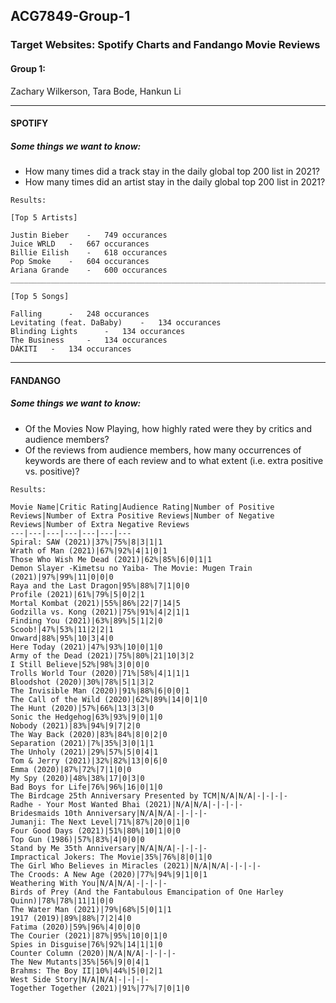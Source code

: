 ## ACG7849-Group-1
### Target Websites: Spotify Charts and Fandango Movie Reviews

#### Group 1:
Zachary Wilkerson, Tara Bode, Hankun Li

___

#### SPOTIFY
##### Some things we want to know:
- How many times did a track stay in the daily global top 200 list in 2021?
- How many times did an artist stay in the daily global top 200 list in 2021?

`Results:`
```
[Top 5 Artists]

Justin Bieber 	 - 	 749 occurances
Juice WRLD 	 - 	 667 occurances
Billie Eilish 	 - 	 618 occurances
Pop Smoke 	 - 	 604 occurances
Ariana Grande 	 - 	 600 occurances
__________________________________________________________________________

[Top 5 Songs]

Falling 	 - 	 248 occurances
Levitating (feat. DaBaby) 	 - 	 134 occurances
Blinding Lights 	 - 	 134 occurances
The Business 	 - 	 134 occurances
DÁKITI 	 - 	 134 occurances
```
___

#### FANDANGO
##### Some things we want to know:
- Of the Movies Now Playing, how highly rated were they by critics and audience members?
- Of the reviews from audience members, how many occurrences of keywords are there of each review and to what extent (i.e. extra positive vs. positive)?

`Results:`
```
Movie Name|Critic Rating|Audience Rating|Number of Positive Reviews|Number of Extra Positive Reviews|Number of Negative Reviews|Number of Extra Negative Reviews
---|---|---|---|---|---|---
Spiral: SAW (2021)|37%|75%|8|3|1|1
Wrath of Man (2021)|67%|92%|4|1|0|1
Those Who Wish Me Dead (2021)|62%|85%|6|0|1|1
Demon Slayer -Kimetsu no Yaiba- The Movie: Mugen Train (2021)|97%|99%|11|0|0|0
Raya and the Last Dragon|95%|88%|7|1|0|0
Profile (2021)|61%|79%|5|0|2|1
Mortal Kombat (2021)|55%|86%|22|7|14|5
Godzilla vs. Kong (2021)|75%|91%|4|2|1|1
Finding You (2021)|63%|89%|5|1|2|0
Scoob!|47%|53%|11|2|2|1
Onward|88%|95%|10|3|4|0
Here Today (2021)|47%|93%|10|0|1|0
Army of the Dead (2021)|75%|80%|21|10|3|2
I Still Believe|52%|98%|3|0|0|0
Trolls World Tour (2020)|71%|58%|4|1|1|1
Bloodshot (2020)|30%|78%|5|1|3|2
The Invisible Man (2020)|91%|88%|6|0|0|1
The Call of the Wild (2020)|62%|89%|14|0|1|0
The Hunt (2020)|57%|66%|13|3|3|0
Sonic the Hedgehog|63%|93%|9|0|1|0
Nobody (2021)|83%|94%|9|7|2|0
The Way Back (2020)|83%|84%|8|0|2|0
Separation (2021)|7%|35%|3|0|1|1
The Unholy (2021)|29%|57%|5|0|4|1
Tom & Jerry (2021)|32%|82%|13|0|6|0
Emma (2020)|87%|72%|7|1|0|0
My Spy (2020)|48%|38%|17|0|3|0
Bad Boys for Life|76%|96%|16|0|1|0
The Birdcage 25th Anniversary Presented by TCM|N/A|N/A|-|-|-|-
Radhe - Your Most Wanted Bhai (2021)|N/A|N/A|-|-|-|-
Bridesmaids 10th Anniversary|N/A|N/A|-|-|-|-
Jumanji: The Next Level|71%|87%|20|0|1|0
Four Good Days (2021)|51%|80%|10|1|0|0
Top Gun (1986)|57%|83%|4|0|0|0
Stand by Me 35th Anniversary|N/A|N/A|-|-|-|-
Impractical Jokers: The Movie|35%|76%|8|0|1|0
The Girl Who Believes in Miracles (2021)|N/A|N/A|-|-|-|-
The Croods: A New Age (2020)|77%|94%|9|1|0|1
Weathering With You|N/A|N/A|-|-|-|-
Birds of Prey (And the Fantabulous Emancipation of One Harley Quinn)|78%|78%|11|1|0|0
The Water Man (2021)|79%|68%|5|0|1|1
1917 (2019)|89%|88%|7|2|4|0
Fatima (2020)|59%|96%|4|0|0|0
The Courier (2021)|87%|95%|10|0|1|0
Spies in Disguise|76%|92%|14|1|1|0
Counter Column (2020)|N/A|N/A|-|-|-|-
The New Mutants|35%|56%|9|0|4|1
Brahms: The Boy II|10%|44%|5|0|2|1
West Side Story|N/A|N/A|-|-|-|-
Together Together (2021)|91%|77%|7|0|1|0
```

